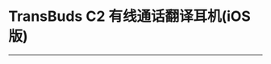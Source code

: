 # TransBuds C2 有线通话翻译耳机(iOS版)

---

<DocCard :cards="[
  {
    title: '有线通话翻译耳机在android上使用(iOS版)',
    description: '',
    avatar: '/img/安卓_手机.png',
    path: '/readme/android-c2'
  },
  {
    title: '有线通话翻译耳机在windows上使用(iOS版)',
    description: '',
    avatar: '/img/电脑.png',
    path: '/readme/windows-c2'
  },
  {
    title: '有线通话翻译耳机在macOS上使用(iOS版)',
    description: '',
    avatar: '/img/苹果电脑.png',
    path: '/readme/macos-c2'
  },
    {
    title: '有线通话翻译耳机在iOS上使用(iOS版)',
    description: '',
    avatar: '/img/iOS.png',
    path: '/readme/ios-c2'
  }
]" />

